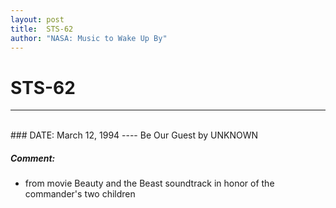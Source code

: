 ```yaml
---
layout: post
title:  STS-62
author: "NASA: Music to Wake Up By"
---
```


# STS-62
----
<br/>
### DATE: March 12, 1994
----
Be Our Guest by UNKNOWN

##### Comment:
* from movie Beauty and the Beast soundtrack in honor of the commander's two children
